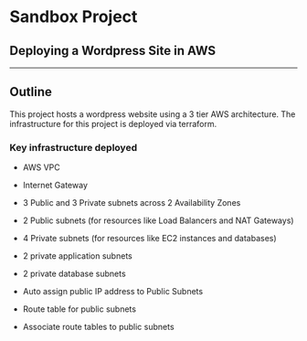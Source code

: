 # Sandbox Project 
## Deploying a Wordpress Site in AWS
---
## Outline 
This project hosts a wordpress website using a 3 tier AWS architecture.
The infrastructure for this project is deployed via terraform.  

### Key infrastructure deployed 
- AWS VPC
- Internet Gateway
- 3 Public and 3 Private subnets across 2 Availability Zones
- 2 Public subnets (for resources like Load Balancers and NAT Gateways)
- 4 Private subnets (for resources like EC2 instances and databases)
- 2 private application subnets
- 2 private database subnets 
    
- Auto assign public IP address to Public Subnets 
    
- Route table for public subnets
- Associate route tables to public subnets 
    

